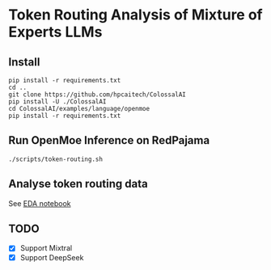 # Token Routing Analysis of Mixture of Experts LLMs

## Install 
```
pip install -r requirements.txt
cd ..
git clone https://github.com/hpcaitech/ColossalAI
pip install -U ./ColossalAI
cd ColossalAI/examples/language/openmoe
pip install -r requirements.txt
```
## Run OpenMoe Inference on RedPajama

```
./scripts/token-routing.sh 
```

## Analyse token routing data

See [EDA notebook](https://github.com/Misterion777/moe-experiments/blob/main/notebooks/routing_eda.ipynb)

## TODO
- [x] Support Mixtral
- [x] Support DeepSeek
